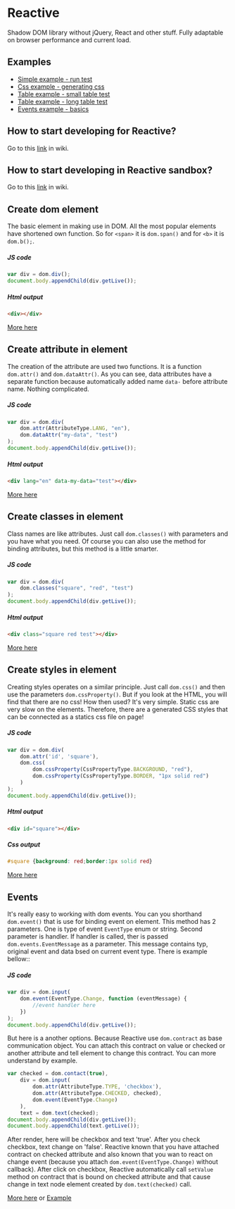 # Reactive
Shadow DOM library without jQuery, React and other stuff. Fully adaptable on browser performance and current load.

## Examples
 - [Simple example - run test](http://htmlpreview.github.io/?https://github.com/stanislavhacker/Reactive/blob/master/dom/examples/simple/index.html)
 - [Css example - generating css](http://htmlpreview.github.io/?https://github.com/stanislavhacker/Reactive/blob/master/dom/examples/css/index.html)
 - [Table example - small table test](http://htmlpreview.github.io/?https://github.com/stanislavhacker/Reactive/blob/master/dom/examples/table2/index.html)
 - [Table example - long table test](http://htmlpreview.github.io/?https://github.com/stanislavhacker/Reactive/blob/master/dom/examples/table/index.html)
 - [Events example - basics](http://htmlpreview.github.io/?https://github.com/stanislavhacker/Reactive/blob/master/dom/examples/events/index.html)
 
##  How to start developing for Reactive?
Go to this [link](https://github.com/stanislavhacker/Reactive/wiki/How-to-start-developing%3F) in wiki.

##  How to start developing in Reactive sandbox?
Go to this [link](https://github.com/stanislavhacker/Reactive/wiki/How-to-develop-with-Reactive) in wiki.


## Create dom element
The basic element in making use in DOM. All the most popular elements have shortened own function. So for `<span>` it is `dom.span()` and for `<b>` it is `dom.b();`.

##### JS code

```javascript
var div = dom.div();
document.body.appendChild(div.getLive());
```

##### Html output

```html
<div></div>
```

[More here](https://github.com/stanislavhacker/Reactive/wiki/module:-DOM---basic-dom-element-usage)


## Create attribute in element
The creation of the attribute are used two functions. It is a function `dom.attr()` and `dom.dataAttr()`. As you can see, data attributes have a separate function because automatically added name `data-` before attribute name. Nothing complicated.

##### JS code

```javascript
var div = dom.div(
	dom.attr(AttributeType.LANG, "en"),
	dom.dataAttr("my-data", "test")
);
document.body.appendChild(div.getLive());
```

##### Html output

```html
<div lang="en" data-my-data="test"></div>
```

[More here](https://github.com/stanislavhacker/Reactive/wiki/module:-DOM---basic-dom-element-usage)

## Create classes in element
Class names are like attributes. Just call `dom.classes()` with parameters and you have what you need. Of course you can also use the method for binding attributes, but this method is a little smarter.

##### JS code

```javascript
var div = dom.div(
	dom.classes("square", "red", "test")
);
document.body.appendChild(div.getLive());
```

##### Html output

```html
<div class="square red test"></div>
```

[More here](https://github.com/stanislavhacker/Reactive/wiki/module:-DOM---basic-dom-element-usage)

## Create styles in element
Creating styles operates on a similar principle. Just call `dom.css()` and then use the parameters `dom.cssProperty()`. But if you look at the HTML, you will find that there are no css! How then used? It's very simple. Static css are very slow on the elements. Therefore, there are a generated CSS styles that can be connected as a statics css file on page!

##### JS code

```javascript
var div = dom.div(
	dom.attr('id', 'square'),
	dom.css(
		dom.cssProperty(CssPropertyType.BACKGROUND, "red"),
		dom.cssProperty(CssPropertyType.BORDER, "1px solid red")
	)
);
document.body.appendChild(div.getLive());
```

##### Html output

```html
<div id="square"></div>
```

##### Css output

```css
#square {background: red;border:1px solid red}
```

[More here](https://github.com/stanislavhacker/Reactive/wiki/module:-DOM---basic-dom-element-usage)

## Events
It's really easy to working with dom events. You can you shorthand `dom.event()` that is use for binding event on element. This method has 2 parameters. One is type of event `EventType` enum or string. Second parameter is handler. If handler is called, ther is passed `dom.events.EventMessage` as a parameter. This message contains typ, original event and data bsed on current event type. There is example bellow::

##### JS code

```javascript
var div = dom.input(
	dom.event(EventType.Change, function (eventMessage) {
		//event handler here
	})
);
document.body.appendChild(div.getLive());
```

But here is a another options. Because Reactive use `dom.contract` as base communication object. You can attach this contract on value or checked or another attribute and tell element to change this contract. You can more understand by example.

```javascript
var checked = dom.contact(true),
	div = dom.input(
		dom.attr(AttributeType.TYPE, 'checkbox'),
		dom.attr(AttributeType.CHECKED, checked),
		dom.event(EventType.Change)
	),
	text = dom.text(checked);
document.body.appendChild(div.getLive());
document.body.appendChild(text.getLive());
```

After render, here will be checkbox and text 'true'. After you check checkbox, text change on 'false'. Reactive known that you have attached contract on checked attribute and also known that you wan to react on change event (because you attach `dom.event(EventType.Change)` without callback). After click on checkbox, Reactive automatically call `setValue` method on contract that is bound on checked attribute and that cause change in text node element created by `dom.text(checked)` call.

[More here](https://github.com/stanislavhacker/Reactive/wiki/module:-DOM---working-with-events) or [Example](http://htmlpreview.github.io/?https://github.com/stanislavhacker/Reactive/blob/master/dom/examples/events/index.html)
